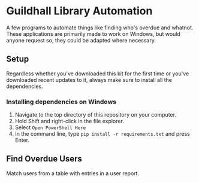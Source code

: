 # Guildhall Library Automation
A few programs to automate things like finding who's overdue and whatnot.
These applications are primarily made to work on Windows, but would anyone request so, they could be adapted where necessary.

## Setup
Regardless whether you've downloaded this kit for the first time or you've downloaded recent updates to it, always make sure to install all the dependencies.

### Installing dependencies on Windows
1. Navigate to the top directory of this repository on your computer.
2. Hold Shift and right-click in the file explorer.
2. Select `Open PowerShell Here`
3. In the command line, type `pip install -r requirements.txt` and press Enter.

## Find Overdue Users
Match users from a table with entries in a user report.